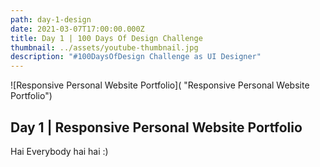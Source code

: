 ```yaml
---
path: day-1-design
date: 2021-03-07T17:00:00.000Z
title: Day 1 | 100 Days Of Design Challenge
thumbnail: ../assets/youtube-thumbnail.jpg
description: "#100DaysOfDesign Challenge as UI Designer"
---
```

![Responsive Personal Website Portfolio]( "Responsive Personal Website Portfolio")

## Day 1 | Responsive Personal Website Portfolio

Hai Everybody hai hai :)